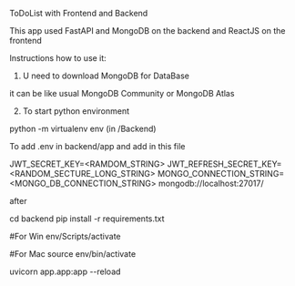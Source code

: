 ToDoList with Frontend and Backend

This app used FastAPI and MongoDB on the backend and ReactJS on the frontend

Instructions how to use it:

1. U need to download MongoDB for DataBase

it can be like usual MongoDB Community or MongoDB Atlas

2. To start python environment
   
python -m virtualenv env (in /Backend)

To add .env in backend/app and add in this file

JWT_SECRET_KEY=<RAMDOM_STRING>
JWT_REFRESH_SECRET_KEY=<RANDOM_SECTURE_LONG_STRING>
MONGO_CONNECTION_STRING=<MONGO_DB_CONNECTION_STRING>
 mongodb://localhost:27017/

after

cd backend
pip install -r requirements.txt

#For Win
env/Scripts/activate

#For Mac
source env/bin/activate

uvicorn app.app:app --reload
